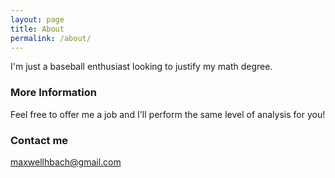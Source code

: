 ```yaml
---
layout: page
title: About
permalink: /about/
---
```


I'm just a baseball enthusiast looking to justify my math degree.

### More Information

Feel free to offer me a job and I'll perform the same level of analysis for you!

### Contact me

[maxwellhbach@gmail.com](mailto:maxwellhbach@gmail.com)
